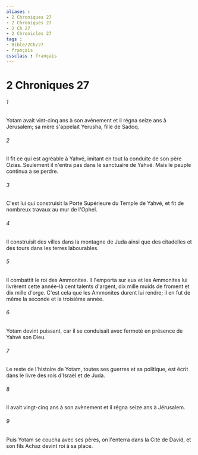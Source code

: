 ```yaml
---
aliases : 
- 2 Chroniques 27
- 2 Chroniques 27
- 2 Ch 27
- 2 Chronicles 27
tags : 
- Bible/2Ch/27
- français
cssclass : français
---
```


# 2 Chroniques 27

###### 1
Yotam avait vint-cinq ans à son avènement et il régna seize ans à Jérusalem; sa mère s'appelait Yerusha, fille de Sadoq. 
###### 2
Il fit ce qui est agréable à Yahvé, imitant en tout la conduite de son père Ozias. Seulement il n'entra pas dans le sanctuaire de Yahvé. Mais le peuple continua à se perdre. 
###### 3
C'est lui qui construisit la Porte Supérieure du Temple de Yahvé, et fit de nombreux travaux au mur de l'Ophel. 
###### 4
Il construisit des villes dans la montagne de Juda ainsi que des citadelles et des tours dans les terres labourables. 
###### 5
Il combattit le roi des Ammonites. Il l'emporta sur eux et les Ammonites lui livrèrent cette année-là cent talents d'argent, dix mille muids de froment et dix mille d'orge. C'est cela que les Ammonites durent lui rendre; il en fut de même la seconde et la troisième année. 
###### 6
Yotam devint puissant, car il se conduisait avec fermeté en présence de Yahvé son Dieu. 
###### 7
Le reste de l'histoire de Yotam, toutes ses guerres et sa politique, est écrit dans le livre des rois d'Israël et de Juda. 
###### 8
Il avait vingt-cinq ans à son avènement et il régna seize ans à Jérusalem. 
###### 9
Puis Yotam se coucha avec ses pères, on l'enterra dans la Cité de David, et son fils Achaz devint roi à sa place. 
